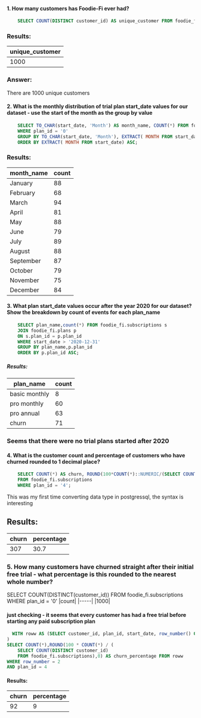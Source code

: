 #### 1. How many customers has Foodie-Fi ever had?

   
```SQL
    SELECT COUNT(DISTINCT customer_id) AS unique_customer FROM foodie_fi.subscriptions;
```
### Results:
| unique_customer |
| --------------- |
| 1000            |

### Answer:
There are 1000 unique customers

#### 2. What is the monthly distribution of trial plan start_date values for our dataset - use the start of the month as the group by value
```SQL
    SELECT TO_CHAR(start_date, 'Month') AS month_name, COUNT(*) FROM foodie_fi.subscriptions s
    WHERE plan_id = '0' 
    GROUP BY TO_CHAR(start_date, 'Month'), EXTRACT( MONTH FROM start_date)
    ORDER BY EXTRACT( MONTH FROM start_date) ASC;
```
### Results: 

| month_name | count |
| ---------- | ----- |
| January    | 88    |
| February   | 68    |
| March      | 94    |
| April      | 81    |
| May        | 88    |
| June       | 79    |
| July       | 89    |
| August     | 88    |
| September  | 87    |
| October    | 79    |
| November   | 75    |
| December   | 84    |

#### 3. What plan start_date values occur after the year 2020 for our dataset? Show the breakdown by count of events for each plan_name
```SQL
    SELECT plan_name,count(*) FROM foodie_fi.subscriptions s
    JOIN foodie_fi.plans p
    ON s.plan_id = p.plan_id
    WHERE start_date > '2020-12-31'
    GROUP BY plan_name,p.plan_id
    ORDER BY p.plan_id ASC;
```
##### Results:  

| plan_name     | count |
| ------------- | ----- |
| basic monthly | 8     |
| pro monthly   | 60    |
| pro annual    | 63    |
| churn         | 71    |

### Seems that there were no trial plans started after 2020 

#### 4. What is the customer count and percentage of customers who have churned rounded to 1 decimal place?
```SQL
    SELECT COUNT(*) AS churn, ROUND(100*COUNT(*)::NUMERIC/(SELECT COUNT(DISTINCT customer_id) FROM foodie_fi.subscriptions),1) AS percentage
    FROM foodie_fi.subscriptions
    WHERE plan_id = '4';
```
This was my first time converting data type in postgressql, the syntax is interesting
## Results:
| churn | percentage |
| ----- | ---------- |
| 307   | 30.7       |

### 5. How many customers have churned straight after their initial free trial - what percentage is this rounded to the nearest whole number?

SELECT COUNT(DISTINCT(customer_id)) FROM foodie_fi.subscriptions
             WHERE plan_id = '0'
|count|
|-----|
|1000|

#### just checking - it seems that every customer has had a free trial before starting any paid subscription plan
```SQL
  WITH roww AS (SELECT customer_id, plan_id, start_date, row_number() OVER (PARTITION BY customer_id ORDER BY plan_id) FROM foodie_fi.subscriptions
)
SELECT COUNT(*),ROUND(100 * COUNT(*) / (
    SELECT COUNT(DISTINCT customer_id) 
    FROM foodie_fi.subscriptions),0) AS churn_percentage FROM roww 
WHERE row_number = 2
AND plan_id = 4
```
#### Results:
| churn | percentage |
| ----- | ---------- |
|92     | 9          |


